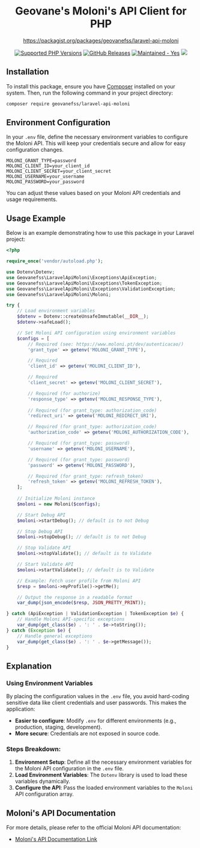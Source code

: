 <h1 align="center">Geovane's Moloni's API Client for PHP</h1>

<div align="center">
    <p align="center">
        <a href="https://packagist.org/packages/geovanefss/laravel-api-moloni">https://packagist.org/packages/geovanefss/laravel-api-moloni</a>
    </p>
    <a href="https://php.watch/versions" target="_blank"><img src="https://img.shields.io/badge/php-7.4-brightgreen.svg?logo=php&longCache=true" alt="Supported PHP Versions" /></a>
    <a href="https://github.com/GeovaneF55/laravel-api-moloni/releases" target="_blank"><img src="https://img.shields.io/github/v/release/GeovaneF55/laravel-api-moloni?include_prereleases" alt="GitHub Releases" /></a>
    <a href="https://github.com/GeovaneF55/laravel-api-moloni/graphs/commit-activity" target="_blank"><img src="https://img.shields.io/badge/maintained%3F-yes-brightgreen.svg" alt="Maintained - Yes" /></a>
    <a href="https://opensource.org/licenses/MIT" target="_blank"><img src="https://img.shields.io/badge/license-MIT-blue.svg" /></a>
</div>

## Installation

To install this package, ensure you have [Composer](https://getcomposer.org/) installed on your system. Then, run the following command in your project directory:

```bash
composer require geovanefss/laravel-api-moloni
```

## Environment Configuration

In your `.env` file, define the necessary environment variables to configure the Moloni API. This will keep your credentials secure and allow for easy configuration changes.

```dotenv
MOLONI_GRANT_TYPE=password
MOLONI_CLIENT_ID=your_client_id
MOLONI_CLIENT_SECRET=your_client_secret
MOLONI_USERNAME=your_username
MOLONI_PASSWORD=your_password
```

You can adjust these values based on your Moloni API credentials and usage requirements.

## Usage Example

Below is an example demonstrating how to use this package in your Laravel project:

```php
<?php

require_once('vendor/autoload.php');

use Dotenv\Dotenv;
use Geovanefss\LaravelApiMoloni\Exceptions\ApiException;
use Geovanefss\LaravelApiMoloni\Exceptions\TokenException;
use Geovanefss\LaravelApiMoloni\Exceptions\ValidationException;
use Geovanefss\LaravelApiMoloni\Moloni;

try {
    // Load environment variables
    $dotenv = Dotenv::createUnsafeImmutable(__DIR__);
    $dotenv->safeLoad();

    // Set Moloni API configuration using environment variables
    $configs = [
        // Required (see: https://www.moloni.pt/dev/autenticacao/)
        'grant_type' => getenv('MOLONI_GRANT_TYPE'),

        // Required
        'client_id' => getenv('MOLONI_CLIENT_ID'),

        // Required
        'client_secret' => getenv('MOLONI_CLIENT_SECRET'),

        // Required (for authorize)
        'response_type' => getenv('MOLONI_RESPONSE_TYPE'),
        
        // Required (for grant_type: authorization_code)
        'redirect_uri' => getenv('MOLONI_REDIRECT_URI'),

        // Required (for grant_type: authorization_code)
        'authorization_code' => getenv('MOLONI_AUTHORIZATION_CODE'),

        // Required (for grant_type: password)
        'username' => getenv('MOLONI_USERNAME'),

        // Required (for grant_type: password)
        'password' => getenv('MOLONI_PASSWORD'),

        // Required (for grant_type: refresh_token)
        'refresh_token' => getenv('MOLONI_REFRESH_TOKEN'),
    ];
    
    // Initialize Moloni instance
    $moloni = new Moloni($configs);

    // Start Debug API
    $moloni->startDebug(); // default is to not Debug

    // Stop Debug API
    $moloni->stopDebug(); // default is to not Debug

    // Stop Validate API
    $moloni->stopValidate(); // default is to Validate

    // Start Validate API
    $moloni->startValidate(); // default is to Validate

    // Example: Fetch user profile from Moloni API
    $resp = $moloni->myProfile()->getMe();

    // Output the response in a readable format
    var_dump(json_encode($resp, JSON_PRETTY_PRINT));

} catch (ApiException | ValidationException | TokenException $e) {
    // Handle Moloni API-specific exceptions
    var_dump(get_class($e) . ': ' . $e->toString());
} catch (Exception $e) {
    // Handle general exceptions
    var_dump(get_class($e) . ': ' . $e->getMessage());
}
```

## Explanation

### Using Environment Variables
By placing the configuration values in the `.env` file, you avoid hard-coding sensitive data like client credentials and user passwords. This makes the application:
- **Easier to configure**: Modify `.env` for different environments (e.g., production, staging, development).
- **More secure**: Credentials are not exposed in source code.

### Steps Breakdown:
1. **Environment Setup**: Define all the necessary environment variables for the Moloni API configuration in the `.env` file.
2. **Load Environment Variables**: The `Dotenv` library is used to load these variables dynamically.
3. **Configure the API**: Pass the loaded environment variables to the `Moloni` API configuration array.

## Moloni's API Documentation

For more details, please refer to the official Moloni API documentation:

- [Moloni's API Documentation Link](https://www.moloni.pt/dev/)
